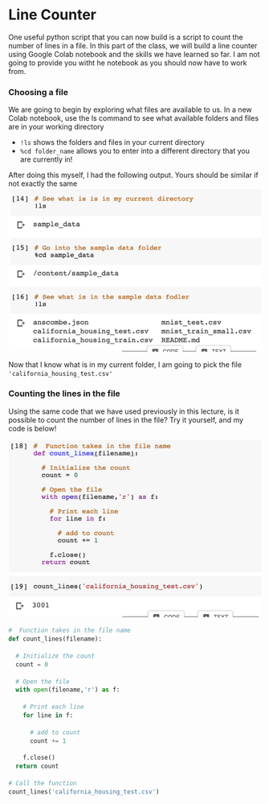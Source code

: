 # Line Counter

One useful python script that you can now build is a script to count the number of lines in a file.  In this part of the class, we will build a line counter using Google Colab notebook and the skills we have learned so far.  I am not going to provide you witht he notebook as you should now have to work from.

###  Choosing a file

We are going to begin by exploring what files are available to us.  In a new Colab notebook, use the ls command to see what available folders and files are in your working directory

- `!ls` shows the folders and files in your current directory
- `%cd folder_name` allows you to enter into a different directory that you are currently in!


After doing this myself, I had the following output.  Yours should be similar if not exactly the same
![image1](../images/Colde_snippet_1.jpeg)


Now that I know what is in my current folder, I am going to pick the file `'california_housing_test.csv'`

### Counting the lines in the file

Using the same code that we have used previously in this lecture, is it possible to count the number of lines in the file?  Try it yourself, and my code is below!

![image2](../images/Code_snippet_2.jpeg)

```python
#  Function takes in the file name
def count_lines(filename):

  # Initialize the count
  count = 0

  # Open the file
  with open(filename,'r') as f:

    # Print each line
    for line in f:

      # add to count
      count += 1

    f.close()
  return count

# Call the function
count_lines('california_housing_test.csv')

```
